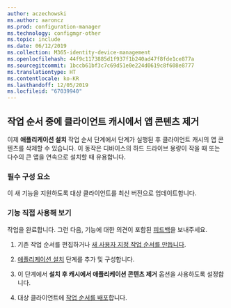 ```yaml
---
author: aczechowski
ms.author: aaroncz
ms.prod: configuration-manager
ms.technology: configmgr-other
ms.topic: include
ms.date: 06/12/2019
ms.collection: M365-identity-device-management
ms.openlocfilehash: 44f9c1173885d1f937f1b240ad47f8fde1ce877a
ms.sourcegitcommit: 1bccb61bf3c7c69d51e0e224d0619c8f608e8777
ms.translationtype: HT
ms.contentlocale: ko-KR
ms.lasthandoff: 12/05/2019
ms.locfileid: "67039940"
---
```

## <a name="bkmk_tscache"></a> 작업 순서 중에 클라이언트 캐시에서 앱 콘텐츠 제거

<!--4485675-->

이제 **애플리케이션 설치** 작업 순서 단계에서 단계가 실행된 후 클라이언트 캐시의 앱 콘텐츠를 삭제할 수 있습니다. 이 동작은 디바이스의 하드 드라이브 용량이 작을 때 또는 다수의 큰 앱을 연속으로 설치할 때 유용합니다.

### <a name="prerequisite"></a>필수 구성 요소

이 새 기능을 지원하도록 대상 클라이언트를 최신 버전으로 업데이트합니다.

### <a name="try-it-out"></a>기능 직접 사용해 보기

작업을 완료합니다. 그런 다음, 기능에 대한 의견이 포함된 [피드백](/sccm/core/understand/find-help#product-feedback)을 보내주세요.

1. 기존 작업 순서를 편집하거나 [새 사용자 지정 작업 순서를 만듭니다](/sccm/osd/deploy-use/create-a-custom-task-sequence).

1. [애플리케이션 설치](/sccm/osd/understand/task-sequence-steps#BKMK_InstallApplication) 단계를 추가 및 구성합니다.

1. 이 단계에서 **설치 후 캐시에서 애플리케이션 콘텐츠 제거** 옵션을 사용하도록 설정합니다.

1. 대상 클라이언트에 [작업 순서를 배포](/sccm/osd/deploy-use/deploy-a-task-sequence)합니다.
